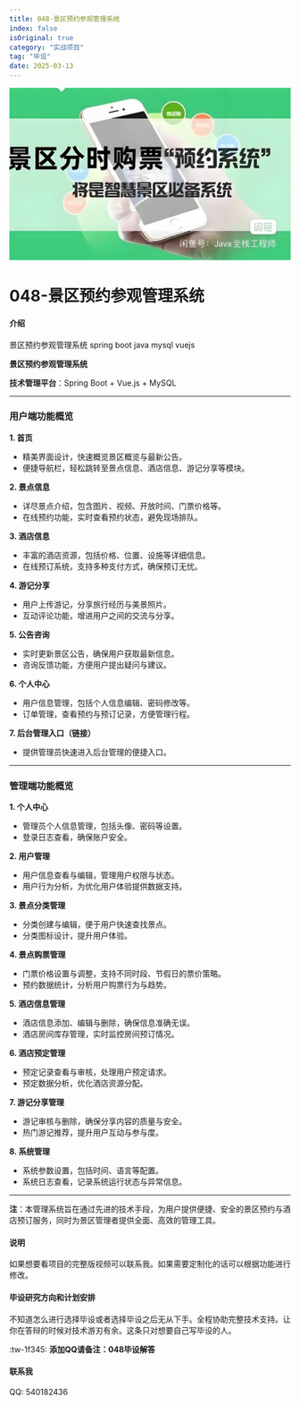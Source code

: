 ```yaml
---
title: 048-景区预约参观管理系统
index: false
isOriginal: true
category: "实战项目"
tag: "毕设"
date: 2025-03-13
---
```


![](./048.png)
# 048-景区预约参观管理系统

#### 介绍
景区预约参观管理系统 spring boot java mysql vuejs

**景区预约参观管理系统**

**技术管理平台**：Spring Boot + Vue.js + MySQL

---

### **用户端功能概览**

**1. 首页**
- 精美界面设计，快速概览景区概览与最新公告。
- 便捷导航栏，轻松跳转至景点信息、酒店信息、游记分享等模块。

**2. 景点信息**
- 详尽景点介绍，包含图片、视频、开放时间、门票价格等。
- 在线预约功能，实时查看预约状态，避免现场排队。

**3. 酒店信息**
- 丰富的酒店资源，包括价格、位置、设施等详细信息。
- 在线预订系统，支持多种支付方式，确保预订无忧。

**4. 游记分享**
- 用户上传游记，分享旅行经历与美景照片。
- 互动评论功能，增进用户之间的交流与分享。

**5. 公告咨询**
- 实时更新景区公告，确保用户获取最新信息。
- 咨询反馈功能，方便用户提出疑问与建议。

**6. 个人中心**
- 用户信息管理，包括个人信息编辑、密码修改等。
- 订单管理，查看预约与预订记录，方便管理行程。

**7. 后台管理入口（链接）**
- 提供管理员快速进入后台管理的便捷入口。

---

### **管理端功能概览**

**1. 个人中心**
- 管理员个人信息管理，包括头像、密码等设置。
- 登录日志查看，确保账户安全。

**2. 用户管理**
- 用户信息查看与编辑，管理用户权限与状态。
- 用户行为分析，为优化用户体验提供数据支持。

**3. 景点分类管理**
- 分类创建与编辑，便于用户快速查找景点。
- 分类图标设计，提升用户体验。

**4. 景点购票管理**
- 门票价格设置与调整，支持不同时段、节假日的票价策略。
- 预约数据统计，分析用户购票行为与趋势。

**5. 酒店信息管理**
- 酒店信息添加、编辑与删除，确保信息准确无误。
- 酒店房间库存管理，实时监控房间预订情况。

**6. 酒店预定管理**
- 预定记录查看与审核，处理用户预定请求。
- 预定数据分析，优化酒店资源分配。

**7. 游记分享管理**
- 游记审核与删除，确保分享内容的质量与安全。
- 热门游记推荐，提升用户互动与参与度。

**8. 系统管理**
- 系统参数设置，包括时间、语言等配置。
- 系统日志查看，记录系统运行状态与异常信息。

---

**注**：本管理系统旨在通过先进的技术手段，为用户提供便捷、安全的景区预约与酒店预订服务，同时为景区管理者提供全面、高效的管理工具。

#### 说明
如果想要看项目的完整版视频可以联系我。如果需要定制化的话可以根据功能进行修改。

#### 毕设研究方向和计划安排
不知道怎么进行选择毕设或者选择毕设之后无从下手。全程协助完整技术支持。让你在答辩的时候对技术游刃有余。这条只对想要自己写毕设的人。

:tw-1f345: **添加QQ请备注：048毕设解答**

#### 联系我
QQ: 540182436
